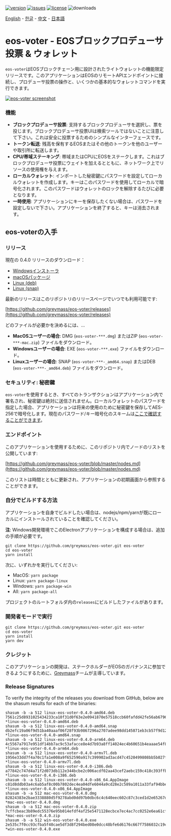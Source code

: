 [![version](https://img.shields.io/github/release/greymass/eos-voter/all.svg)](https://github.com/greymass/eos-voter/releases)
[![issues](https://img.shields.io/github/issues/greymass/eos-voter.svg)](https://github.com/greymass/eos-voter/issues)
[![license](https://img.shields.io/badge/license-MIT-blue.svg)](https://raw.githubusercontent.com/greymass/eos-voter/master/LICENSE)
![downloads](https://img.shields.io/github/downloads/greymass/eos-voter/total.svg)

[English](https://github.com/greymass/eos-voter/blob/master/README.md) - [한글](https://github.com/greymass/eos-voter/blob/master/README.kr.md) - [中文](https://github.com/greymass/eos-voter/blob/master/README.zh.md) - [日本語](https://github.com/greymass/eos-voter/blob/master/README.ja.md)

# eos-voter - EOSブロックプロデューサ投票 & ウォレット

`eos-voter`はEOSブロックチェーン用に設計されたライトウォレットの機能限定リリースです。このアプリケーションはEOSのリモートAPIエンドポイントに接続し、プロデューサ投票の操作と、いくつかの基本的なウォレットコマンドを実行できます。

[![eos-voter screenshot](https://raw.githubusercontent.com/greymass/eos-voter/master/eos-voter.png)](https://raw.githubusercontent.com/greymass/eos-voter/master/eos-voter.png)

### 機能

- **ブロックプロデューサ投票**: 支持するブロックプロデューサを選択し、票を投じます。ブロックプロデューサ投票UIは検索ツールではないことに注意して下さい。これは安全に投票するためのシンプルなインターフェースです。
- **トークン転送**: 残高を保有するEOSまたはその他のトークンを他のユーザーや取引所に転送します。
- **CPU/帯域ステーキング**: 帯域またはCPUにEOSをステークします。これはブロックプロデューサ投票にウェイトを加えるとともに、ネットワーク上でリソースの使用権を与えます。
- **ローカルウォレット**: インポートした秘密鍵にパスワードを設定してローカルウォレットを作成します。キーはこのパスワードを使用してローカルで暗号化されます。このパスワードはウォレットのロックを解除するたびに必要となります。
- **一時使用**: アプリケーションにキーを保存したくない場合は、パスワードを設定しないで下さい。アプリケーションを終了すると、キーは消去されます。

## eos-voterの入手

### リリース

現在の 0.4.0 リリースのダウンロード：

- [Windowsインストーラ](https://github.com/greymass/eos-voter/releases/download/v0.4.0/win-eos-voter-0.4.0.exe)
- [macOSパッケージ](https://github.com/greymass/eos-voter/releases/download/v0.4.0/mac-eos-voter-0.4.0.dmg)
- [Linux (deb)](https://github.com/greymass/eos-voter/releases/download/v0.4.0/linux-eos-voter-0.4.0-amd64.deb)
- [Linux (snap)](https://github.com/greymass/eos-voter/releases/download/v0.4.0/linux-eos-voter-0.4.0-amd64.snap)

最新のリリースはこのリポジトリのリリースページでいつでも利用可能です:

[https://github.com/greymass/eos-voter/releases](https://github.com/greymass/eos-voter/releases)

どのファイルが必要かを決めるには、...

- **MacOSユーザーの場合**: DMG (`eos-voter-***.dmg`) またはZIP (`eos-voter-***-mac.zip`) ファイルをダウンロード。
- **Windowsユーザーの場合**: EXE (`eos-voter-***.exe`) ファイルをダウンロード。
- **Linuxユーザーの場合**: SNAP (`eos-voter-***-_amd64.snap`) またはDEB (`eos-voter-***-_amd64.deb`) ファイルをダウンロード。

### セキュリティ: 秘密鍵

`eos-voter`を使用するとき、すべてのトランザクションはアプリケーション内で署名され、秘密鍵は絶対に送信されません。ローカルウォレットのパスワードを指定した場合、アプリケーションは将来の使用のために秘密鍵を保存してAES-256で暗号化します。現在のパスワード/キー暗号化のスキームは[ここで確認することができます](https://github.com/aaroncox/eos-voter/blob/master/app/shared/actions/wallet.js#L71-L86)。

### エンドポイント

このアプリケーションを使用するために、このリポジトリ内でノードのリストを公開しています:

[https://github.com/greymass/eos-voter/blob/master/nodes.md](https://github.com/greymass/eos-voter/blob/master/nodes.md)

このリストは時間とともに更新され、アプリケーションの初期画面から参照することができます。

### 自分でビルドする方法

アプリケーションを自身でビルドしたい場合は、nodejs/npm/yarnが既にローカルにインストールされていることを確認してください。

**注**: Windows開発環境でこのElectronアプリケーションを構成する場合は、追加の手順が必要です。

```
git clone https://github.com/greymass/eos-voter.git eos-voter
cd eos-voter
yarn install
```

次に、いずれかを実行してください:

- MacOS: `yarn package`
- Linux: `yarn package-linux`
- Windows: `yarn package-win`
- All: `yarn package-all`

プロジェクトのルートフォルダ内の`releases`にビルドしたファイルがあります。

### 開発者モードで実行

```
git clone https://github.com/greymass/eos-voter.git eos-voter
cd eos-voter
yarn install
yarn dev
```

### クレジット

このアプリケーションの開発は、ステークホルダーがEOSのガバナンスに参加できるようにするために、[Greymass](https://greymass.com)チームが主導しています。

### Release Signatures

To verify the integrity of the releases you download from GitHub, below are the shasum results for each of the binaries:

```
shasum -b -a 512 linux-eos-voter-0.4.0-amd64.deb
7561c25d8931025434233ca10f31d0f63e2e0941870e57518ccb60fafdd42fe56ab6796fb557bfd97d0855d80d8ed3e328c007eecb7aa57d952da672edc5bfbf *linux-eos-voter-0.4.0-amd64.deb
shasum -b -a 512 linux-eos-voter-0.4.0-amd64.snap
db2efc19a06f9d51ba40aaaf06f28f93b9867296a2707adee98dd145871eb3cb57f9d12438f295c09481957b366f9e59346d0e42cf9208c852ca4ced1fbaa2f5 *linux-eos-voter-0.4.0-amd64.snap
shasum -b -a 512 linux-eos-voter-0.4.0-arm64.deb
4c5567a7917e951df14bb7ac9c53afacce8e4d7b93a8ff14024ec4b60651b4eaaae54f8418b25a91c22e6010c555d967bc5f8bfcf33a72822d04ce8b9f0e375d *linux-eos-voter-0.4.0-arm64.deb
shasum -b -a 512 linux-eos-voter-0.4.0-armv7l.deb
1956e33dd7f4a70c1fa1e008a9f652590a917c399902ad3acd47c4520499808bb5b027f3d14ed797eeda65eed4d6a89d0e8afc3df0eb093e3475eacf3388bf3e *linux-eos-voter-0.4.0-armv7l.deb
shasum -b -a 512 linux-eos-voter-0.4.0-i386.deb
a77842c747d4a71f2d073db112e344bcbe2c006acdf02aa43cef2aebc159c418c393ffba7cb5f29a57c0d5e86a9a7b3bebe75c3d3882aabfdef0bab3d98ccdd2 *linux-eos-voter-0.4.0-i386.deb
shasum -b -a 512 linux-eos-voter-0.4.0-x86_64.AppImage
c81d8ddb03a4c6ab5af8c00b7802dec4ea04dfe6044a9cd28e2c589a1011a33faf94bbe2ac1eecdde896f89dbf9031346687e3eb96fd553060f5eb5f72443778 *linux-eos-voter-0.4.0-x86_64.AppImage
shasum -b -a 512 mac-eos-voter-0.4.0.dmg
82824383e2bae3338880d5f9278abd0dd97b0dbc6c4c640eec602c87c3ced1d2e65267dea66b211334a28f214a2e43c47c40016dc7b58e2cd2e0628a5f837b1a *mac-eos-voter-0.4.0.dmg
shasum -b -a 512 mac-eos-voter-0.4.0.zip
7cffcbeac3b89edc55376e95b014efdf4af25e5471128ecbce7ec4ac7cc0252e6ea61cf76a337536687c2278f939a6c25cf6aaf1d8a04252c26233c627a24729 *mac-eos-voter-0.4.0.zip
shasum -b -a 512 win-eos-voter-0.4.0.exe
2e535c7f0cc93cfba5f40cae5df3d8f294bed08e0dcc48bfe6d6176c667f7586032c19c22d0c8125acc048a87c28ad0a41ca1aaaaa7bf6ff7568e03a5926e1cc *win-eos-voter-0.4.0.exe
```
